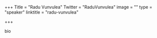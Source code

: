 +++
Title = "Radu Vunvulea"
Twitter = "RaduVunvulea"
image = ""
type = "speaker"
linktitle = "radu-vunvulea"

+++

bio
